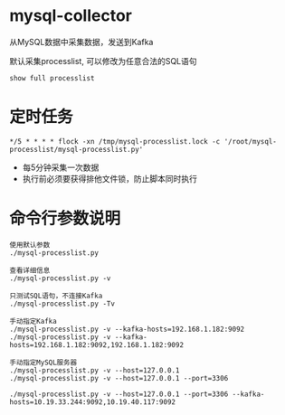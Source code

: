# mysql-collector
从MySQL数据中采集数据，发送到Kafka

默认采集processlist, 可以修改为任意合法的SQL语句
```
show full processlist
```

# 定时任务
```
*/5 * * * * flock -xn /tmp/mysql-processlist.lock -c '/root/mysql-processlist/mysql-processlist.py'
```

* 每5分钟采集一次数据
* 执行前必须要获得排他文件锁，防止脚本同时执行

# 命令行参数说明
```
使用默认参数
./mysql-processlist.py

查看详细信息
./mysql-processlist.py -v

只测试SQL语句，不连接Kafka
./mysql-processlist.py -Tv

手动指定Kafka
./mysql-processlist.py -v --kafka-hosts=192.168.1.182:9092
./mysql-processlist.py -v --kafka-hosts=192.168.1.182:9092,192.168.1.182:9092

手动指定MySQL服务器
./mysql-processlist.py -v --host=127.0.0.1
./mysql-processlist.py -v --host=127.0.0.1 --port=3306

./mysql-processlist.py -v --host=127.0.0.1 --port=3306 --kafka-hosts=10.19.33.244:9092,10.19.40.117:9092
```
